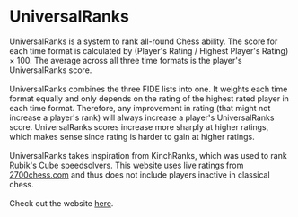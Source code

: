 # UniversalRanks
UniversalRanks is a system to rank all-round Chess ability. The score for each time format is calculated by (Player's Rating / Highest Player's Rating) &times; 100. The average across all three time formats is the player's UniversalRanks score.<br><br>UniversalRanks combines the three FIDE lists into one. It weights each time format equally and only depends on the rating of the highest rated player in each time format. Therefore, any improvement in rating (that might not increase a player's rank) will always increase a player's UniversalRanks score. UniversalRanks scores increase more sharply at higher ratings, which makes sense since rating is harder to gain at higher ratings.<br><br>UniversalRanks takes inspiration from KinchRanks, which was used to rank Rubik's Cube speedsolvers. This website uses live ratings from <a target="_blank" href="https://2700chess.com">2700chess.com</a> and thus does not include players inactive in classical chess.<br><br>Check out the website <a target="_blank" href="https://universal-ranks.herokuapp.com">here</a>.
